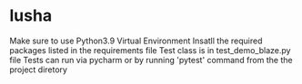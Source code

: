 # lusha
Make sure to use Python3.9 Virtual Environment
Insatll the required packages listed in the requirements file
Test class is in test_demo_blaze.py file
Tests can run via pycharm or by running 'pytest' command from the the project diretory
